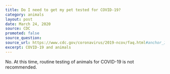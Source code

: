 ```yaml
---
title: Do I need to get my pet tested for COVID-19?
category: animals
layout: post
date: March 24, 2020
source: CDC
promoted: false
source_question: 
source_url: https://www.cdc.gov/coronavirus/2019-ncov/faq.html#anchor_1584390773118
excerpt: COVID-19 and animals
---
```


No. At this time, routine testing of animals for COVID-19 is not recommended.